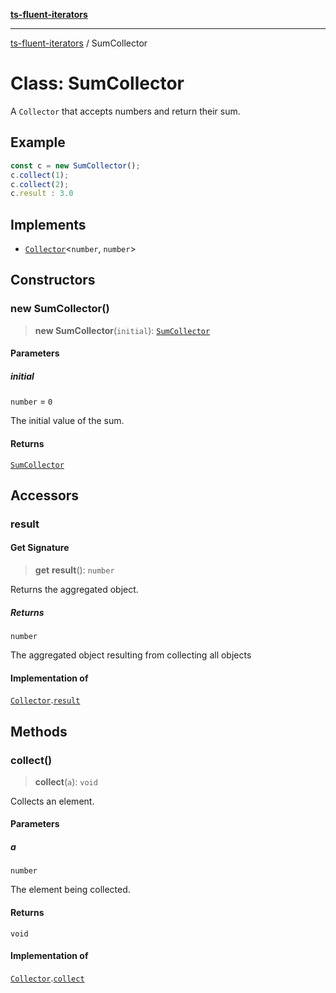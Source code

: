 [**ts-fluent-iterators**](../README.md)

---

[ts-fluent-iterators](../README.md) / SumCollector

# Class: SumCollector

A `Collector` that accepts numbers and return their sum.

## Example

```ts
const c = new SumCollector();
c.collect(1);
c.collect(2);
c.result : 3.0
```

## Implements

- [`Collector`](../interfaces/Collector.md)\<`number`, `number`\>

## Constructors

### new SumCollector()

> **new SumCollector**(`initial`): [`SumCollector`](SumCollector.md)

#### Parameters

##### initial

`number` = `0`

The initial value of the sum.

#### Returns

[`SumCollector`](SumCollector.md)

## Accessors

### result

#### Get Signature

> **get** **result**(): `number`

Returns the aggregated object.

##### Returns

`number`

The aggregated object resulting from collecting all objects

#### Implementation of

[`Collector`](../interfaces/Collector.md).[`result`](../interfaces/Collector.md#result)

## Methods

### collect()

> **collect**(`a`): `void`

Collects an element.

#### Parameters

##### a

`number`

The element being collected.

#### Returns

`void`

#### Implementation of

[`Collector`](../interfaces/Collector.md).[`collect`](../interfaces/Collector.md#collect)
